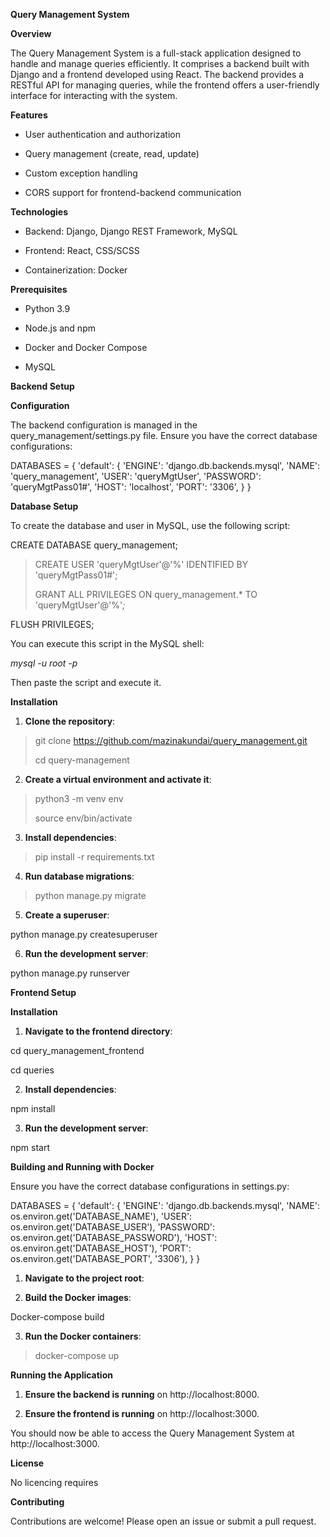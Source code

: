 **Query Management System**

**Overview**

The Query Management System is a full-stack application designed to
handle and manage queries efficiently. It comprises a backend built with
Django and a frontend developed using React. The backend provides a
RESTful API for managing queries, while the frontend offers a
user-friendly interface for interacting with the system.

**Features**

-   User authentication and authorization

-   Query management (create, read, update)

-   Custom exception handling

-   CORS support for frontend-backend communication

**Technologies**

-   Backend: Django, Django REST Framework, MySQL

-   Frontend: React, CSS/SCSS

-   Containerization: Docker

**Prerequisites**

-   Python 3.9

-   Node.js and npm

-   Docker and Docker Compose

-   MySQL

**Backend Setup**

**Configuration**

The backend configuration is managed in the query_management/settings.py
file. Ensure you have the correct database configurations:

DATABASES = {
    'default': {
        'ENGINE': 'django.db.backends.mysql',
        'NAME': 'query_management',
        'USER': 'queryMgtUser',
        'PASSWORD': 'queryMgtPass01#',
        'HOST': 'localhost',
        'PORT': '3306',
    }
}

**Database Setup**

To create the database and user in MySQL, use the following script:

CREATE DATABASE query_management;

> CREATE USER \'queryMgtUser\'@\'%\' IDENTIFIED BY \'queryMgtPass01#\';
>
> GRANT ALL PRIVILEGES ON query_management.\* TO
> \'queryMgtUser\'@\'%\'*;*

FLUSH PRIVILEGES;

You can execute this script in the MySQL shell:

*mysql -u root -p*

Then paste the script and execute it.

**Installation**

1.  **Clone the repository**:

> git clone https://github.com/mazinakundai/query_management.git
>
> cd query-management

2.  **Create a virtual environment and activate it**:

> python3 -m venv env
>
> source env/bin/activate

3.  **Install dependencies**:

> pip install -r requirements.txt

4.  **Run database migrations**:

> python manage.py migrate

5.  **Create a superuser**:

python manage.py createsuperuser

6.  **Run the development server**:

python manage.py runserver

**Frontend Setup**

**Installation**

1.  **Navigate to the frontend directory**:

cd query_management_frontend

cd queries

2.  **Install dependencies**:

npm install

3.  **Run the development server**:

npm start

**Building and Running with Docker**

Ensure you have the correct database configurations in settings.py:

DATABASES = {
    'default': {
        'ENGINE': 'django.db.backends.mysql',
        'NAME': os.environ.get('DATABASE_NAME'),
        'USER': os.environ.get('DATABASE_USER'),
        'PASSWORD': os.environ.get('DATABASE_PASSWORD'),
        'HOST': os.environ.get('DATABASE_HOST'),
        'PORT': os.environ.get('DATABASE_PORT', '3306'),
    }
}

1.  **Navigate to the project root**:

2.  **Build the Docker images**:

Docker-compose build

3.  **Run the Docker containers**:

> docker-compose up

**Running the Application**

1.  **Ensure the backend is running** on http://localhost:8000.

2.  **Ensure the frontend is running** on http://localhost:3000.

You should now be able to access the Query Management System at
http://localhost:3000.

**License**

No licencing requires

**Contributing**

Contributions are welcome! Please open an issue or submit a pull
request.
